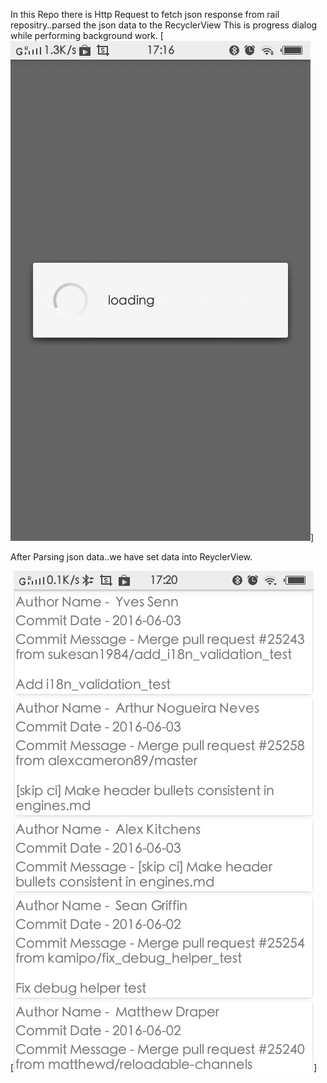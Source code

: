 In this Repo there is Http Request to fetch json response from rail repositry..parsed the json data to the RecyclerView
This is progress dialog while performing background work.
[![ScreenShot](./screenshots/progress.png)]

After Parsing json data..we have set data into ReyclerView.

[![ScreenShot](./screenshots/list.png)]
